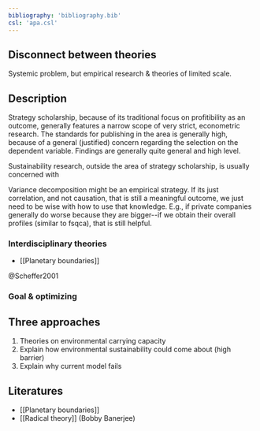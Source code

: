 ```yaml
---
bibliography: 'bibliography.bib'
csl: 'apa.csl'
---
```


## Disconnect between theories

Systemic problem, but empirical research & theories of limited scale.

## Description

Strategy scholarship, because of its traditional focus on profitibility as an outcome, generally features a narrow scope of very strict, econometric research. The standards for publishing in the area is generally high, because of a general (justified) concern regarding the selection on the dependent variable. Findings are generally quite general and high level.

Sustainability research, outside the area of strategy scholarship, is usually concerned with 

Variance decomposition might be an empirical strategy. If its just correlation, and not causation, that is still a meaningful outcome, we just need to be wise with how to use that knowledge. E.g., if private companies generally do worse because they are bigger--if we obtain their overall profiles (similar to fsqca), that is still helpful.

### Interdisciplinary theories

* [[Planetary boundaries]]

@Scheffer2001

### Goal & optimizing 

## Three approaches

1. Theories on environmental carrying capacity
2. Explain how environmental sustainability could come about (high barrier)
3. Explain why current model fails

## Literatures
* [[Planetary boundaries]]
* [[Radical theory]] (Bobby Banerjee)
